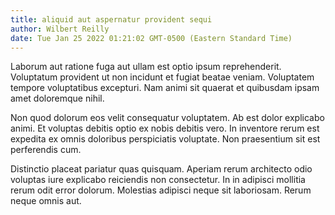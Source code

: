 ```yaml
---
title: aliquid aut aspernatur provident sequi
author: Wilbert Reilly
date: Tue Jan 25 2022 01:21:02 GMT-0500 (Eastern Standard Time)
---
```

Laborum aut ratione fuga aut ullam est optio ipsum reprehenderit. Voluptatum provident ut non incidunt et fugiat beatae veniam. Voluptatem tempore voluptatibus excepturi. Nam animi sit quaerat et quibusdam ipsam amet doloremque nihil.

 Non quod dolorum eos velit consequatur voluptatem. Ab est dolor explicabo animi. Et voluptas debitis optio ex nobis debitis vero. In inventore rerum est expedita ex omnis doloribus perspiciatis voluptate. Non praesentium sit est perferendis cum.

 Distinctio placeat pariatur quas quisquam. Aperiam rerum architecto odio voluptas iure explicabo reiciendis non consectetur. In in adipisci mollitia rerum odit error dolorum. Molestias adipisci neque sit laboriosam. Rerum neque omnis aut.